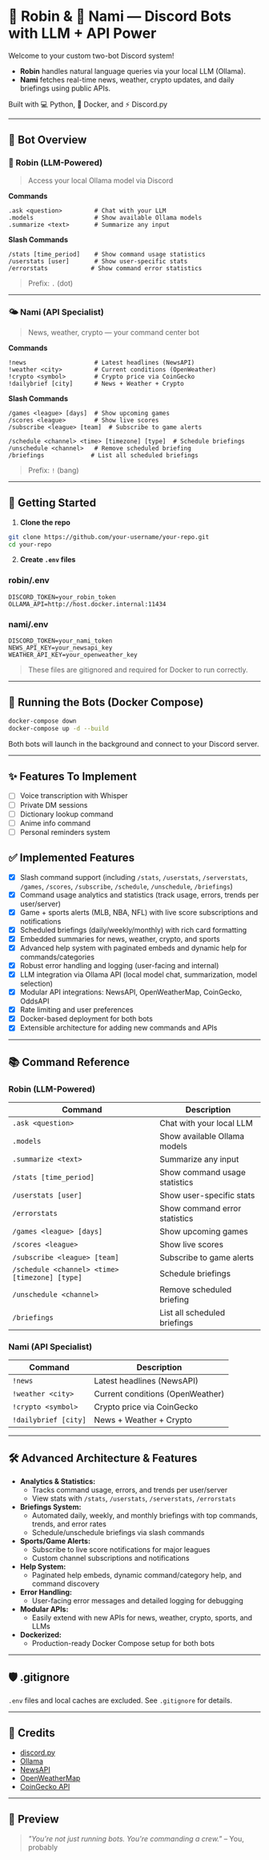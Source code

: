 # 🧠 Robin & 🌊 Nami — Discord Bots with LLM + API Power

Welcome to your custom two-bot Discord system!

- **Robin** handles natural language queries via your local LLM (Ollama).
- **Nami** fetches real-time news, weather, crypto updates, and daily briefings using public APIs.

Built with 💻 Python, 🐋 Docker, and ⚡️ Discord.py

---

## 🧩 Bot Overview

### 🤖 Robin (LLM-Powered)
>
> Access your local Ollama model via Discord

**Commands**

```
.ask <question>         # Chat with your LLM
.models                 # Show available Ollama models
.summarize <text>       # Summarize any input
```

**Slash Commands**

```
/stats [time_period]    # Show command usage statistics
/userstats [user]       # Show user-specific stats
/errorstats            # Show command error statistics
```

> Prefix: `.` (dot)

---

### 🌤 Nami (API Specialist)
>
> News, weather, crypto — your command center bot

**Commands**

```
!news                   # Latest headlines (NewsAPI)
!weather <city>         # Current conditions (OpenWeather)
!crypto <symbol>        # Crypto price via CoinGecko
!dailybrief [city]      # News + Weather + Crypto
```

**Slash Commands**

```
/games <league> [days]  # Show upcoming games
/scores <league>        # Show live scores
/subscribe <league> [team]  # Subscribe to game alerts

/schedule <channel> <time> [timezone] [type]  # Schedule briefings
/unschedule <channel>   # Remove scheduled briefing
/briefings             # List all scheduled briefings
```

> Prefix: `!` (bang)

---

## 🚀 Getting Started

1. **Clone the repo**

```bash
git clone https://github.com/your-username/your-repo.git
cd your-repo
```

2. **Create `.env` files**

### robin/.env

```
DISCORD_TOKEN=your_robin_token
OLLAMA_API=http://host.docker.internal:11434
```

### nami/.env

```
DISCORD_TOKEN=your_nami_token
NEWS_API_KEY=your_newsapi_key
WEATHER_API_KEY=your_openweather_key
```

> These files are gitignored and required for Docker to run correctly.

---

## 🐳 Running the Bots (Docker Compose)

```bash
docker-compose down
docker-compose up -d --build
```

Both bots will launch in the background and connect to your Discord server.

---

## ✨ Features To Implement

- [ ] Voice transcription with Whisper
- [ ] Private DM sessions
- [ ] Dictionary lookup command
- [ ] Anime info command
- [ ] Personal reminders system

## ✅ Implemented Features

- [x] Slash command support (including `/stats`, `/userstats`, `/serverstats`, `/games`, `/scores`, `/subscribe`, `/schedule`, `/unschedule`, `/briefings`)
- [x] Command usage analytics and statistics (track usage, errors, trends per user/server)
- [x] Game + sports alerts (MLB, NBA, NFL) with live score subscriptions and notifications
- [x] Scheduled briefings (daily/weekly/monthly) with rich card formatting
- [x] Embedded summaries for news, weather, crypto, and sports
- [x] Advanced help system with paginated embeds and dynamic help for commands/categories
- [x] Robust error handling and logging (user-facing and internal)
- [x] LLM integration via Ollama API (local model chat, summarization, model selection)
- [x] Modular API integrations: NewsAPI, OpenWeatherMap, CoinGecko, OddsAPI
- [x] Rate limiting and user preferences
- [x] Docker-based deployment for both bots
- [x] Extensible architecture for adding new commands and APIs

---

## 📚 Command Reference

### Robin (LLM-Powered)

| Command                  | Description                                |
|-------------------------|--------------------------------------------|
| `.ask <question>`       | Chat with your local LLM                   |
| `.models`               | Show available Ollama models               |
| `.summarize <text>`     | Summarize any input                        |
| `/stats [time_period]`  | Show command usage statistics              |
| `/userstats [user]`     | Show user-specific stats                   |
| `/errorstats`           | Show command error statistics              |
| `/games <league> [days]`| Show upcoming games                        |
| `/scores <league>`      | Show live scores                           |
| `/subscribe <league> [team]` | Subscribe to game alerts           |
| `/schedule <channel> <time> [timezone] [type]` | Schedule briefings |
| `/unschedule <channel>` | Remove scheduled briefing                   |
| `/briefings`            | List all scheduled briefings                |

### Nami (API Specialist)

| Command                  | Description                                |
|-------------------------|--------------------------------------------|
| `!news`                 | Latest headlines (NewsAPI)                 |
| `!weather <city>`       | Current conditions (OpenWeather)           |
| `!crypto <symbol>`      | Crypto price via CoinGecko                 |
| `!dailybrief [city]`    | News + Weather + Crypto                    |

---

## 🛠 Advanced Architecture & Features

- **Analytics & Statistics:**
  - Tracks command usage, errors, and trends per user/server
  - View stats with `/stats`, `/userstats`, `/serverstats`, `/errorstats`
- **Briefings System:**
  - Automated daily, weekly, and monthly briefings with top commands, trends, and error rates
  - Schedule/unschedule briefings via slash commands
- **Sports/Game Alerts:**
  - Subscribe to live score notifications for major leagues
  - Custom channel subscriptions and notifications
- **Help System:**
  - Paginated help embeds, dynamic command/category help, and command discovery
- **Error Handling:**
  - User-facing error messages and detailed logging for debugging
- **Modular APIs:**
  - Easily extend with new APIs for news, weather, crypto, sports, and LLMs
- **Dockerized:**
  - Production-ready Docker Compose setup for both bots

---

## 🛡 .gitignore

`.env` files and local caches are excluded. See `.gitignore` for details.

---

## 🧠 Credits

- [discord.py](https://github.com/Rapptz/discord.py)
- [Ollama](https://ollama.com/)
- [NewsAPI](https://newsapi.org/)
- [OpenWeatherMap](https://openweathermap.org/)
- [CoinGecko API](https://www.coingecko.com/en/api)

---

## 📸 Preview

> _"You're not just running bots. You're commanding a crew."_ – You, probably
